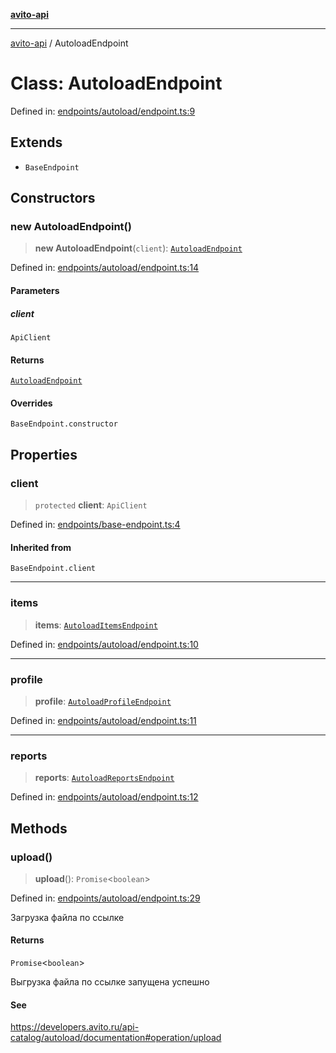 [**avito-api**](../README.md)

***

[avito-api](../globals.md) / AutoloadEndpoint

# Class: AutoloadEndpoint

Defined in: [endpoints/autoload/endpoint.ts:9](https://github.com/demark-pro/avito-api/blob/1d3612bd3d7031e3e6036c5c6752c6189cef9c8c/src/endpoints/autoload/endpoint.ts#L9)

## Extends

- `BaseEndpoint`

## Constructors

### new AutoloadEndpoint()

> **new AutoloadEndpoint**(`client`): [`AutoloadEndpoint`](AutoloadEndpoint.md)

Defined in: [endpoints/autoload/endpoint.ts:14](https://github.com/demark-pro/avito-api/blob/1d3612bd3d7031e3e6036c5c6752c6189cef9c8c/src/endpoints/autoload/endpoint.ts#L14)

#### Parameters

##### client

`ApiClient`

#### Returns

[`AutoloadEndpoint`](AutoloadEndpoint.md)

#### Overrides

`BaseEndpoint.constructor`

## Properties

### client

> `protected` **client**: `ApiClient`

Defined in: [endpoints/base-endpoint.ts:4](https://github.com/demark-pro/avito-api/blob/1d3612bd3d7031e3e6036c5c6752c6189cef9c8c/src/endpoints/base-endpoint.ts#L4)

#### Inherited from

`BaseEndpoint.client`

***

### items

> **items**: [`AutoloadItemsEndpoint`](AutoloadItemsEndpoint.md)

Defined in: [endpoints/autoload/endpoint.ts:10](https://github.com/demark-pro/avito-api/blob/1d3612bd3d7031e3e6036c5c6752c6189cef9c8c/src/endpoints/autoload/endpoint.ts#L10)

***

### profile

> **profile**: [`AutoloadProfileEndpoint`](AutoloadProfileEndpoint.md)

Defined in: [endpoints/autoload/endpoint.ts:11](https://github.com/demark-pro/avito-api/blob/1d3612bd3d7031e3e6036c5c6752c6189cef9c8c/src/endpoints/autoload/endpoint.ts#L11)

***

### reports

> **reports**: [`AutoloadReportsEndpoint`](AutoloadReportsEndpoint.md)

Defined in: [endpoints/autoload/endpoint.ts:12](https://github.com/demark-pro/avito-api/blob/1d3612bd3d7031e3e6036c5c6752c6189cef9c8c/src/endpoints/autoload/endpoint.ts#L12)

## Methods

### upload()

> **upload**(): `Promise`\<`boolean`\>

Defined in: [endpoints/autoload/endpoint.ts:29](https://github.com/demark-pro/avito-api/blob/1d3612bd3d7031e3e6036c5c6752c6189cef9c8c/src/endpoints/autoload/endpoint.ts#L29)

Загрузка файла по ссылке

#### Returns

`Promise`\<`boolean`\>

Выгрузка файла по ссылке запущена успешно

#### See

https://developers.avito.ru/api-catalog/autoload/documentation#operation/upload
